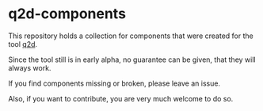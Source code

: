 # q2d-components
This repository holds a collection for components that were created for the tool [q2d](github.com/fer-rum/q2d).

Since the tool still is in early alpha, no guarantee can be given, that they will always work.

If you find components missing or broken, please leave an issue.

Also, if you want to contribute, you are very much welcome to do so.

